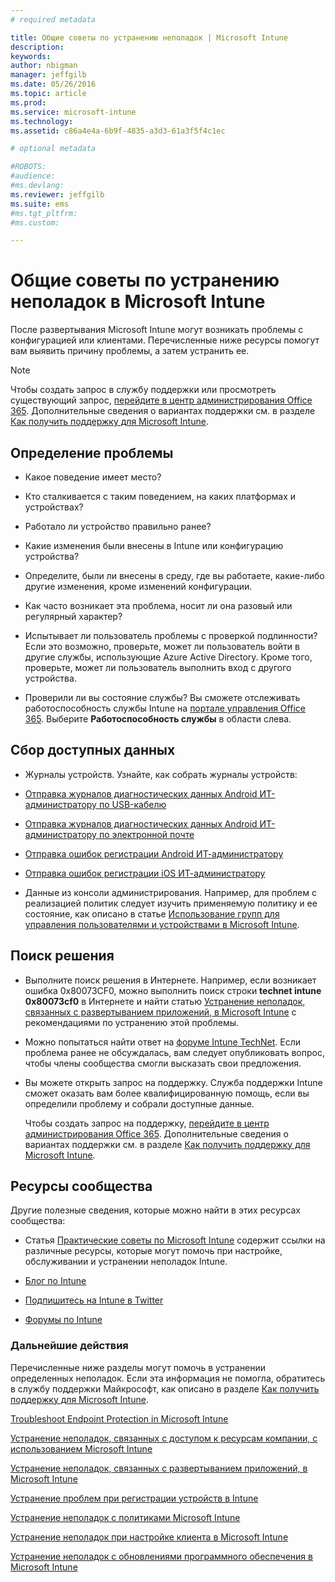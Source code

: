 ```yaml
---
# required metadata

title: Общие советы по устранению неполадок | Microsoft Intune
description:
keywords:
author: nbigman
manager: jeffgilb
ms.date: 05/26/2016
ms.topic: article
ms.prod:
ms.service: microsoft-intune
ms.technology:
ms.assetid: c86a4e4a-6b9f-4835-a3d3-61a3f5f4c1ec

# optional metadata

#ROBOTS:
#audience:
#ms.devlang:
ms.reviewer: jeffgilb
ms.suite: ems
#ms.tgt_pltfrm:
#ms.custom:

---
```


# Общие советы по устранению неполадок в Microsoft Intune
После развертывания Microsoft Intune могут возникать проблемы с конфигурацией или клиентами. Перечисленные ниже ресурсы помогут вам выявить причину проблемы, а затем устранить ее.

> [!NOTE]
> Чтобы создать запрос в службу поддержки или просмотреть существующий запрос, [перейдите в центр администрирования Office 365](https://portal.office.com/admin/default.aspx). Дополнительные сведения о вариантах поддержки см. в разделе [Как получить поддержку для Microsoft Intune](how-to-get-support-for-microsoft-intune.md).
## Определение проблемы

-   Какое поведение имеет место?

-   Кто сталкивается с таким поведением, на каких платформах и устройствах?

-   Работало ли устройство правильно ранее?

-   Какие изменения были внесены в Intune или конфигурацию устройства?

-   Определите, были ли внесены в среду, где вы работаете, какие-либо другие изменения, кроме изменений конфигурации.

-   Как часто возникает эта проблема, носит ли она разовый или регулярный характер?

-   Испытывает ли пользователь проблемы с проверкой подлинности? Если это возможно, проверьте, может ли пользователь войти в другие службы, использующие Azure Active Directory. Кроме того, проверьте, может ли пользователь выполнить вход с другого устройства.

-   Проверили ли вы состояние службы? Вы сможете отслеживать работоспособность службы Intune на [портале управления Office 365](https://portal.office.com/Admin/Default.aspx). Выберите **Работоспособность службы** в области слева. 

## Сбор доступных данных

-   Журналы устройств. Узнайте, как собрать журналы устройств:
  - [Отправка журналов диагностических данных Android ИТ-администратору по USB-кабелю](/intune/enduser/send-diagnostic-data-logs-to-your-it-administrator-using-a-usb-cable-android)
  - [Отправка журналов диагностических данных Android ИТ-администратору по электронной почте](/intune/enduser/send-diagnostic-data-logs-to-your-it-administrator-using-email-android)
  - [Отправка ошибок регистрации Android ИТ-администратору](/intune/enduser/send-enrollment-errors-to-your-it-administrator-android)
  - [Отправка ошибок регистрации iOS ИТ-администратору](/intune/enduser/send-errors-to-your-it-admin-ios.md)

-   Данные из консоли администрирования. Например, для проблем с реализацией политик следует изучить применяемую политику и ее состояние, как описано в статье [Использование групп для управления пользователями и устройствами в Microsoft Intune](/indune/deploy-use/use-groups-to-manage-users-and-devices-with-microsoft-intune).

## Поиск решения

-   Выполните поиск решения в Интернете. Например, если возникает ошибка 0x80073CF0, можно выполнить поиск строки **technet intune 0x80073cf0** в Интернете и найти статью [Устранение неполадок, связанных с развертыванием приложений, в Microsoft Intune](troubleshoot-app-deployment-problems-in-microsoft-intune.md) с рекомендациями по устранению этой проблемы.

-   Можно попытаться найти ответ на [форуме Intune TechNet](https://social.technet.microsoft.com/Forums/en-US/home?forum=microsoftintuneprod).  Если проблема ранее не обсуждалась, вам следует опубликовать вопрос, чтобы члены сообщества смогли высказать свои предложения.

-   Вы можете открыть запрос на поддержку. Служба поддержки Intune сможет оказать вам более квалифицированную помощь, если вы определили проблему и собрали доступные данные.

    Чтобы создать запрос на поддержку, [перейдите в центр администрирования Office 365](https://portal.office.com/admin/default.aspx). Дополнительные сведения о вариантах поддержки см. в разделе [Как получить поддержку для Microsoft Intune](how-to-get-support-for-microsoft-intune.md).

## Ресурсы сообщества
Другие полезные сведения, которые можно найти в этих ресурсах сообщества:

-   Статья [Практические советы по Microsoft Intune](http://social.technet.microsoft.com/wiki/contents/articles/23431.microsoft-intune-survival-guide.aspx) содержит ссылки на различные ресурсы, которые могут помочь при настройке, обслуживании и устранении неполадок Intune.

-   [Блог по Intune](http://blogs.technet.com/b/windowsintune/)

-   [Подпишитесь на Intune в Twitter](https://twitter.com/MSIntune)

-   [Форумы по Intune](https://social.technet.microsoft.com/Forums/home?category=microsoftintune&filter=alltypes&sort=lastpostdesc)

### Дальнейшие действия
Перечисленные ниже разделы могут помочь в устранении определенных неполадок. Если эта информация не помогла, обратитесь в службу поддержки Майкрософт, как описано в разделе [Как получить поддержку для Microsoft Intune](how-to-get-support-for-microsoft-intune.md).

[Troubleshoot Endpoint Protection in Microsoft Intune](troubleshoot-endpoint-protection-in-microsoft-intune.md)

[Устранение неполадок, связанных с доступом к ресурсам компании, с использованием Microsoft Intune](troubleshoot-company-resource-access-problems-with-microsoft-intune.md)

[Устранение неполадок, связанных с развертыванием приложений, в Microsoft Intune](troubleshoot-app-deployment-problems-in-microsoft-intune.md)

[Устранение проблем при регистрации устройств в Intune](troubleshoot-device-enrollment-in-intune.md)

[Устранение неполадок с политиками Microsoft Intune](troubleshoot-policies-in-microsoft-intune.md)

[Устранение неполадок при настройке клиента в Microsoft Intune](troubleshoot-client-setup-in-microsoft-intune.md)

[Устранение неполадок с обновлениями программного обеспечения в Microsoft Intune](troubleshoot-software-updates-in-microsoft-intune.md)


<!--HONumber=May16_HO4-->


